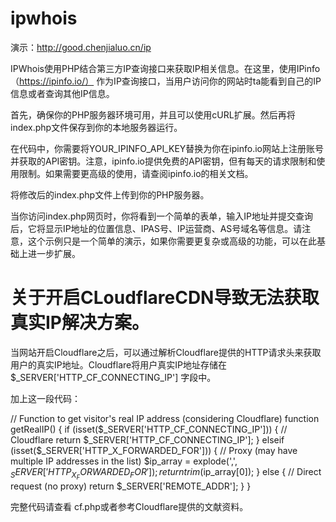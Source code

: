 # ipwhois

演示：http://good.chenjialuo.cn/ip

IPWhois使用PHP结合第三方IP查询接口来获取IP相关信息。在这里，使用IPinfo（https://ipinfo.io/） 作为IP查询接口，当用户访问你的网站时ta能看到自己的IP信息或者查询其他IP信息。

首先，确保你的PHP服务器环境可用，并且可以使用cURL扩展。然后再将index.php文件保存到你的本地服务器运行。

在代码中，你需要将YOUR_IPINFO_API_KEY替换为你在ipinfo.io网站上注册账号并获取的API密钥。注意，ipinfo.io提供免费的API密钥，但有每天的请求限制和使用限制。如果需要更高级的使用，请查阅ipinfo.io的相关文档。

将修改后的index.php文件上传到你的PHP服务器。

当你访问index.php网页时，你将看到一个简单的表单，输入IP地址并提交查询后，它将显示IP地址的位置信息、IPAS号、IP运营商、AS号域名等信息。请注意，这个示例只是一个简单的演示，如果你需要更复杂或高级的功能，可以在此基础上进一步扩展。

# 关于开启CLoudflareCDN导致无法获取真实IP解决方案。

当网站开启Cloudflare之后，可以通过解析Cloudflare提供的HTTP请求头来获取用户的真实IP地址。Cloudflare将用户真实IP地址存储在 $_SERVER['HTTP_CF_CONNECTING_IP'] 字段中。


加上这一段代码：

  // Function to get visitor's real IP address (considering Cloudflare)
        function getRealIP() {
            if (isset($_SERVER['HTTP_CF_CONNECTING_IP'])) {
                // Cloudflare
                return $_SERVER['HTTP_CF_CONNECTING_IP'];
            } elseif (isset($_SERVER['HTTP_X_FORWARDED_FOR'])) {
                // Proxy (may have multiple IP addresses in the list)
                $ip_array = explode(',', $_SERVER['HTTP_X_FORWARDED_FOR']);
                return trim($ip_array[0]);
            } else {
                // Direct request (no proxy)
                return $_SERVER['REMOTE_ADDR'];
            }
        }



完整代码请查看 cf.php或者参考Cloudflare提供的文献资料。
